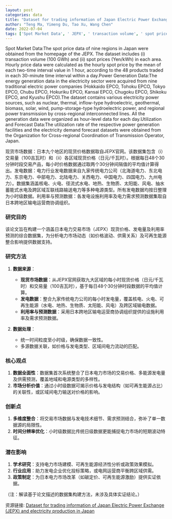 ```yaml
---
layout: post
categories: data
title: "Dataset for trading information of Japan Electric Power Exchange (JEPX) and electricity production in Japan"
author: "Teng Ma, Yimeng Du, Tao Xu, Wang Chen"
date: 2022-07-04
tags: ['Spot Market Data', ' JEPX', ' transaction volume', ' spot prices', ' Yen/kWh', ' hourly price data', ' Power Generation Data', ' electric power companies', ' nuclear', ' thermal', ' hydroelectric', ' geothermal', ' biomass', ' solar', ' wind', ' hydroelectric power', ' power transmission', ' Utilization and Forecast Data', ' utilization rate', ' power generation facilities', ' electricity demand forecast', ' Organization for Cross-regional Coordination of Transmission Operator']
---
```


Spot Market Data:The spot price data of nine regions in Japan were obtained from the homepage of the JEPX. The dataset includes (i) transaction volume (100 GWh) and (ii) spot prices (Yen/kWh) in each area. Hourly price data were calculated as the hourly spot price by the mean of each two-time interval value in 1 hour, according to the 48 products traded in each 30-minute time interval within a day.Power Generation Data:The energy generation data in the electricity sector were acquired from nine traditional electric power companies (Hokkaido EPCO, Tohoku EPCO, Tokyo EPCO, Chubu EPCO, Hokuriku EPCO, Kansai EPCO, Chugoku EPCO, Shikoku EPCO, and Kyushu EPCO).The dataset contains various electricity power sources, such as nuclear, thermal, inflow-type hydroelectric, geothermal, biomass, solar, wind, pump-storage-type hydroelectric power, and regional power transmission by cross-regional interconnected lines. All the generation data were organized as hour-level data for each day.Utilization and Forecast Data:The utilization rate of the respective power generation facilities and the electricity demand forecast datasets were obtained from the Organization for Cross-regional Coordination of Transmission Operator, Japan.

现货市场数据：日本九个地区的现货价格数据取自JEPX官网。该数据集包含（i）交易量（100吉瓦时）和（ii）各区域现货价格（日元/千瓦时）。根据每日48个30分钟时段交易产品，每小时价格数据通过取两个30分钟间隔值的平均值计算得出。发电数据：电力行业发电数据来自九家传统电力公司（北海道电力、东北电力、东京电力、中部电力、北陆电力、关西电力、中国电力、四国电力、九州电力）。数据集涵盖核电、火电、径流式水电、地热、生物质、太阳能、风电、抽水蓄能式水电及跨区域互联线路输送电力等多种电源类型。所有发电数据均按日整理为小时级数据。利用率与预测数据：各发电设施利用率及电力需求预测数据集取自日本跨地区输电运营商协调组织。

### 研究目的  
该论文旨在构建一个涵盖日本电力交易市场（JEPX）现货价格、发电量及利用率预测的综合数据集，为分析电力市场动态（如价格波动、供需关系）及可再生能源整合影响提供数据支持。

### 研究方法  
1. **数据来源**：  
   - **现货市场数据**：从JEPX官网获取九大区域的每小时现货价格（日元/千瓦时）和交易量（100吉瓦时），基于每日48个30分钟时段数据的平均值计算。  
   - **发电数据**：整合九家传统电力公司的每小时发电量，覆盖核电、火电、可再生能源（水电、地热、生物质、太阳能、风电）及跨区域输电数据。  
   - **利用率与预测数据**：采用日本跨地区输电运营商协调组织提供的设施利用率及需求预测数据。  

2. **数据处理**：  
   - 统一时间粒度至小时级，确保数据一致性。  
   - 多源数据关联，如价格与发电类型、区域间电力流动的匹配。

### 核心观点  
1. **数据全面性**：数据集首次系统整合了日本电力市场的交易价格、多能源发电量及供需预测，覆盖地域和电源类型的多样性。  
2. **市场分析价值**：通过小时级数据可揭示价格与发电结构（如可再生能源占比）的关联性，或区域间电力输送对价格的影响。  

### 创新点  
1. **多维度整合**：将交易市场数据与发电技术细节、需求预测结合，弥补了单一数据源的局限性。  
2. **时间分辨率优化**：小时级数据比传统日级数据更能捕捉电力市场的短期波动特征。  

### 潜在影响  
1. **学术研究**：支持电力市场建模、可再生能源经济性分析或政策效果模拟。  
2. **行业应用**：助力发电企业优化投标策略，或电网运营商平衡跨区域供需。  
3. **政策制定**：为日本电力市场改革（如碳定价、可再生能源激励）提供实证依据。  

（注：解读基于论文描述的数据集构建方法，未涉及具体实证结论。）

资源链接: [Dataset for trading information of Japan Electric Power Exchange (JEPX) and electricity production in Japan](https://doi.org/10.57760/sciencedb.01925)
